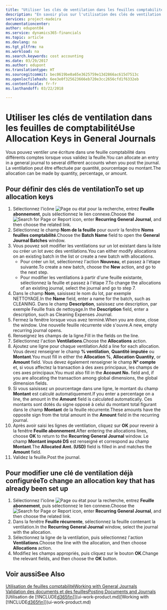 ```yaml
---
title: "Utiliser les clés de ventilation dans les feuilles comptabilité | Microsoft Docs"
description: "En savoir plus sur l'utilisation des clés de ventilation dans les feuilles."
services: project-madeira
documentationcenter: 
author: edupont04
ms.service: dynamics365-financials
ms.topic: article
ms.devlang: na
ms.tgt_pltfrm: na
ms.workload: na
ms.search.keywords: cost accounting
ms.date: 03/29/2017
ms.author: edupont
ms.translationtype: HT
ms.sourcegitcommit: bec0619be0a65e3625759e13d2866ac615d7513c
ms.openlocfilehash: 6ee3e0f325623666eb720e3cc2656cfd1f6332eb
ms.contentlocale: fr-fr
ms.lasthandoff: 03/22/2018

---
```

# <a name="use-allocation-keys-in-general-journals"></a><span data-ttu-id="6ba35-103">Utiliser les clés de ventilation dans les feuilles de comptabilité</span><span class="sxs-lookup"><span data-stu-id="6ba35-103">Use Allocation Keys in General Journals</span></span>
<span data-ttu-id="6ba35-104">Vous pouvez ventiler une écriture dans une feuille comptabilité dans différents comptes lorsque vous validez la feuille.</span><span class="sxs-lookup"><span data-stu-id="6ba35-104">You can allocate an entry in a general journal to several different accounts when you post the journal.</span></span> <span data-ttu-id="6ba35-105">La ventilation peut être effectuée par quantité, pourcentage ou montant.</span><span class="sxs-lookup"><span data-stu-id="6ba35-105">The allocation can be made by quantity, percentage, or amount.</span></span>

## <a name="to-set-up-allocation-keys"></a><span data-ttu-id="6ba35-106">Pour définir des clés de ventilation</span><span class="sxs-lookup"><span data-stu-id="6ba35-106">To set up allocation keys</span></span>
1. <span data-ttu-id="6ba35-107">Sélectionnez l'icône ![Page ou état pour la recherche](media/ui-search/search_small.png "Page ou état pour la recherche"), entrez **Feuille abonnement**, puis sélectionnez le lien connexe.</span><span class="sxs-lookup"><span data-stu-id="6ba35-107">Choose the ![Search for Page or Report](media/ui-search/search_small.png "Search for Page or Report icon") icon, enter **Recurring General Journal**, and then choose the related link.</span></span>
2. <span data-ttu-id="6ba35-108">Sélectionnez le champ **Nom de la feuille** pour ouvrir la fenêtre **Noms feuilles comptabilité**.</span><span class="sxs-lookup"><span data-stu-id="6ba35-108">Choose the **Batch Name** field to open the **General Journal Batches** window.</span></span>
3. <span data-ttu-id="6ba35-109">Vous pouvez soit modifier les ventilations sur un lot existant dans la liste ou créer un lot avec des ventilations.</span><span class="sxs-lookup"><span data-stu-id="6ba35-109">You can either modify allocations on an existing batch in the list or create a new batch with allocations.</span></span>
   * <span data-ttu-id="6ba35-110">Pour créer un lot, sélectionnez l'action **Nouveau**, et passez à l'étape suivante.</span><span class="sxs-lookup"><span data-stu-id="6ba35-110">To create a new batch, choose the **New** action, and go to the next step.</span></span>
   * <span data-ttu-id="6ba35-111">Pour modifier les ventilations à partir d'une feuille existante, sélectionnez la feuille et passez à l'étape 7.</span><span class="sxs-lookup"><span data-stu-id="6ba35-111">To change the allocations of an existing journal, select the journal and go to step 7.</span></span>    
4. <span data-ttu-id="6ba35-112">Dans le champ **Nom**, saisissez le nom du lot, par exemple NETTOYAGE.</span><span class="sxs-lookup"><span data-stu-id="6ba35-112">In the **Name** field, enter a name for the batch, such as CLEANING.</span></span> <span data-ttu-id="6ba35-113">Dans le champ **Description**, saisissez une description, par exemple Feuille frais de nettoyage.</span><span class="sxs-lookup"><span data-stu-id="6ba35-113">In the **Description** field, enter a description, such as Cleaning Expenses Journal.</span></span>
5. <span data-ttu-id="6ba35-114">Fermez la fenêtre lorsque vous avez terminé.</span><span class="sxs-lookup"><span data-stu-id="6ba35-114">When you are done, close the window.</span></span> <span data-ttu-id="6ba35-115">Une nouvelle feuille récurrente vide s'ouvre.</span><span class="sxs-lookup"><span data-stu-id="6ba35-115">A new, empty recurring journal opens.</span></span>
6. <span data-ttu-id="6ba35-116">Renseignez les champs de la ligne.</span><span class="sxs-lookup"><span data-stu-id="6ba35-116">Fill in the fields on the line.</span></span>
7. <span data-ttu-id="6ba35-117">Sélectionnez l'action **Ventilations**.</span><span class="sxs-lookup"><span data-stu-id="6ba35-117">Choose the **Allocations** action.</span></span>
8. <span data-ttu-id="6ba35-118">Ajoutez une ligne pour chaque ventilation.</span><span class="sxs-lookup"><span data-stu-id="6ba35-118">Add a line for each allocation.</span></span> <span data-ttu-id="6ba35-119">Vous devez renseigner le champ **% ventilation**, **Quantité imputée** ou **Montant**.</span><span class="sxs-lookup"><span data-stu-id="6ba35-119">You must fill in either the **Allocation %**, **Allocation Quantity**, or **Amount** field.</span></span> <span data-ttu-id="6ba35-120">Vous devez également renseigner le champ **N° compte** et, si vous affectez la transaction à des axes principaux, les champs de ces axes principaux.</span><span class="sxs-lookup"><span data-stu-id="6ba35-120">You must also fill in the **Account No.** field and, if you are allocating the transaction among global dimensions, the global dimension fields.</span></span>
9. <span data-ttu-id="6ba35-121">Si vous saisissez un pourcentage dans une ligne, le montant du champ **Montant** est calculé automatiquement.</span><span class="sxs-lookup"><span data-stu-id="6ba35-121">If you enter a percentage on a line, the amount in the **Amount** field is calculated automatically.</span></span> <span data-ttu-id="6ba35-122">Ces montants sont dotés du signe opposé à celui du montant total figurant dans le champ **Montant** de la feuille récurrente.</span><span class="sxs-lookup"><span data-stu-id="6ba35-122">These amounts have the opposite sign from the total amount in the **Amount** field in the recurring journal.</span></span>
10. <span data-ttu-id="6ba35-123">Après avoir saisi les lignes de ventilation, cliquez sur **OK** pour revenir à la fenêtre **Feuille abonnement**.</span><span class="sxs-lookup"><span data-stu-id="6ba35-123">After entering the allocations lines, choose **OK** to return to the **Recurring General Journal** window.</span></span> <span data-ttu-id="6ba35-124">Le champ **Montant imputé DS** est renseigné et correspond au champ **Montant**.</span><span class="sxs-lookup"><span data-stu-id="6ba35-124">The **Allocated Amt. (USD)** field is filled in and matches the **Amount** field.</span></span>
11. <span data-ttu-id="6ba35-125">Validez la feuille.</span><span class="sxs-lookup"><span data-stu-id="6ba35-125">Post the journal.</span></span>

## <a name="to-change-an-allocation-key-that-has-already-been-set-up"></a><span data-ttu-id="6ba35-126">Pour modifier une clé de ventilation déjà configurée</span><span class="sxs-lookup"><span data-stu-id="6ba35-126">To change an allocation key that has already been set up</span></span>
1. <span data-ttu-id="6ba35-127">Sélectionnez l'icône ![Page ou état pour la recherche](media/ui-search/search_small.png "Page ou état pour la recherche"), entrez **Feuille abonnement**, puis sélectionnez le lien connexe.</span><span class="sxs-lookup"><span data-stu-id="6ba35-127">Choose the ![Search for Page or Report](media/ui-search/search_small.png "Search for Page or Report icon") icon, enter **Recurring General Journal**, and then choose the related link.</span></span>
2. <span data-ttu-id="6ba35-128">Dans la fenêtre **Feuille récurrente**, sélectionnez la feuille contenant la ventilation.</span><span class="sxs-lookup"><span data-stu-id="6ba35-128">In the **Recurring General Journal** window, select the journal with the allocation.</span></span>
3. <span data-ttu-id="6ba35-129">Sélectionnez la ligne de la ventilation, puis sélectionnez l'action **Ventilations**.</span><span class="sxs-lookup"><span data-stu-id="6ba35-129">Choose the line with the allocation, and then choose **Allocations** action.</span></span>
4. <span data-ttu-id="6ba35-130">Modifiez les champs appropriés, puis cliquez sur le bouton **OK**.</span><span class="sxs-lookup"><span data-stu-id="6ba35-130">Change the relevant fields, and then choose the **OK** button.</span></span>

## <a name="see-also"></a><span data-ttu-id="6ba35-131">Voir aussi</span><span class="sxs-lookup"><span data-stu-id="6ba35-131">See Also</span></span>
[<span data-ttu-id="6ba35-132">Utilisation de feuilles comptabilité</span><span class="sxs-lookup"><span data-stu-id="6ba35-132">Working with General Journals</span></span>](ui-work-general-journals.md)  
[<span data-ttu-id="6ba35-133">Validation des documents et des feuilles</span><span class="sxs-lookup"><span data-stu-id="6ba35-133">Posting Documents and Journals</span></span>](ui-post-documents-journals.md)  
<span data-ttu-id="6ba35-134">[Utilisation de [!INCLUDE[d365fin](includes/d365fin_md.md)]](ui-work-product.md)</span><span class="sxs-lookup"><span data-stu-id="6ba35-134">[Working with [!INCLUDE[d365fin](includes/d365fin_md.md)]](ui-work-product.md)</span></span>

